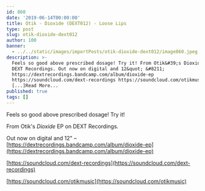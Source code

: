 ```yaml
---
id: 860
date: '2019-06-14T00:00:00'
title: Otik - Dioxide (DEXT012) - Loose Lips
type: post
slug: otik-dioxide-dext012
author: 100
banner:
  - ../../static/images/importPosts/otik-dioxide-dext012/image860.jpeg
description: >-
  Feels so good above prescribed dosage! Try it! From Otik&#39;s Dioxide EP on
  DEXT Recordings. Out now on digital and 12&quot; &#8211;
  https://dextrecordings.bandcamp.com/album/dioxide-ep
  https://soundcloud.com/dext-recordings https://soundcloud.com/otikmusic
  [...]Read More...
published: true
tags: []
---
```

Feels so good above prescribed dosage! Try it!

From Otik's _Dioxide_ EP on DEXT Recordings.

Out now on digital and 12" – [](https://dextrecordings.bandcamp.com/album/dioxide-ep)[https://dextrecordings.bandcamp.com/album/dioxide-ep](https://dextrecordings.bandcamp.com/album/dioxide-ep)

[https://soundcloud.com/dext-recordings](https://soundcloud.com/dext-recordings)

[](https://soundcloud.com/otikmusic)[https://soundcloud.com/otikmusic](https://soundcloud.com/otikmusic)